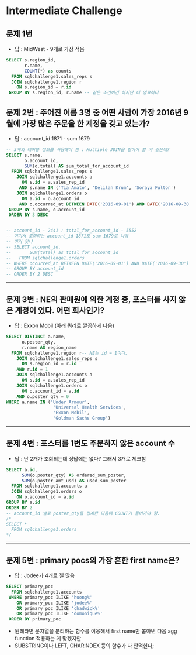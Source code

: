 # Intermediate Challenge 
## 문제 1번
- 답 : MidWest - 9개로 가장 적음
```SQL
SELECT s.region_id,
       r.name,
       COUNT(*) as counts
  FROM sqlchallenge1.sales_reps s
  JOIN sqlchallenge1.region r
    ON s.region_id = r.id
 GROUP BY s.region_id, r.name -- 같은 조건이긴 하지만 더 명료하다
```

## 문제 2번 : 주어진 이름 3명 중 어떤 사람이 가장 2016년 9월에 가장 많은 주문을 한 계정을 갖고 있는가? 
- 답 :  account_id 1871 - sum 1679
```SQL
-- 3개의 테이블 정보를 사용해야 함 : Multiple JOIN을 알아야 할 거 같은데?
SELECT s.name,
       o.account_id,
       SUM(o.total) AS sum_total_for_account_id
  FROM sqlchallenge1.sales_reps s
    JOIN sqlchallenge1.accounts a 
      ON s.id = a.sales_rep_id
     AND s.name IN ('Tia Amato', 'Delilah Krum', 'Soraya Fulton')
    JOIN sqlchallenge1.orders o 
      ON a.id = o.account_id 
     AND o.occurred_at BETWEEN DATE('2016-09-01') AND DATE('2016-09-30') + 1
 GROUP BY s.name, o.account_id
 ORDER BY 3 DESC 


-- account_id - 2441 : total_for_account_id - 5552
-- 여기서 조회되는 account_id 1871도 sum 1679로 나옴
-- 이거 맞냐
-- SELECT account_id, 
--       SUM(total) as total_for_account_id
--   FROM sqlchallenge1.orders
-- WHERE occurred_at BETWEEN DATE('2016-09-01') AND DATE('2016-09-30') + 1
-- GROUP BY account_id
-- ORDER BY 2 DESC
```
-------------------------
## 문제 3번 : NE의 판매원에 의한 계정 중, 포스터를 사지 않은 계정이 있다. 어떤 회사인가?
- 답 : Exxon Mobil (아래 쿼리로 깔끔하게 나옴)
```SQL
SELECT DISTINCT a.name,
      o.poster_qty,
      r.name AS region_name
  FROM sqlchallenge1.region r-- NE는 id = 1이다.
    JOIN sqlchallenge1.sales_reps s 
      ON s.region_id = r.id 
    AND r.id = 1 
    JOIN sqlchallenge1.accounts a
      ON s.id = a.sales_rep_id 
    JOIN sqlchallenge1.orders o 
      ON o.account_id = a.id
    AND o.poster_qty = 0
WHERE a.name IN ('Under Armour', 
                  'Universal Health Services',
                  'Exxon Mobil',
                  'Goldman Sachs Group')
```                 
-------------------------------------
## 문제 4번 : 포스터를 1번도 주문하지 않은 account 수
 
- 답 : 난 2개가 조회되는데 정답에는 없다? 그래서 3개로 체크함 
```SQL
SELECT a.id,
      SUM(o.poster_qty) AS ordered_sum_poster,
      SUM(o.poster_amt_usd) AS used_sum_poster
  FROM sqlchallenge1.accounts a 
  JOIN sqlchallenge1.orders o 
    ON o.account_id = a.id 
GROUP BY a.id
ORDER BY 2
-- account_id 별로 poster_qty를 집계한 다음에 COUNT가 들어가야 함.
/*
SELECT *
  FROM sqlchallenge1.orders
*/
```

------------------------
## 문제 5번 : primary pocs의 가장 흔한 first name은?
- 답 : Jodee가 4개로 젤 많음
```SQL
SELECT primary_poc
  FROM sqlchallenge1.accounts
 WHERE primary_poc ILIKE 'huong%'
    OR primary_poc ILIKE 'jodee%'
    OR primary_poc ILIKE 'chadwick%'
    OR primary_poc ILIKE 'domonique%'
 ORDER BY primary_poc
 ```
- 원래라면 문자열을 분리하는 함수를 이용해서 first name만 뽑아낸 다음 agg function 적용하는 게 맞겠지만
- SUBSTRING이나 LEFT, CHARINDEX 등의 함수가 다 안먹힌다;
